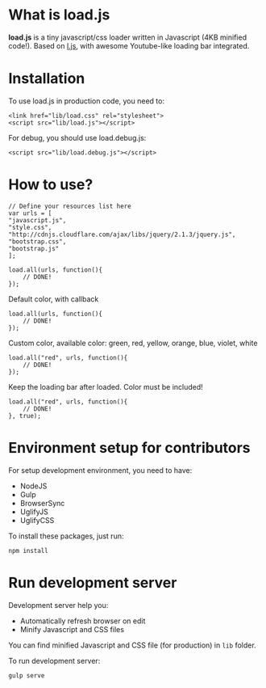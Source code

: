 # What is load.js

**load.js** is a tiny javascript/css loader written in Javascript (4KB minified code!).
Based on [l.js](http://malko.github.io/l.js/), with awesome Youtube-like loading bar integrated.

# Installation

To use load.js in production code, you need to:

```
<link href="lib/load.css" rel="stylesheet">
<script src="lib/load.js"></script>
```

For debug, you should use load.debug.js:

```
<script src="lib/load.debug.js"></script>
```

# How to use?

```
// Define your resources list here
var urls = [
"javascript.js",
"style.css",
"http://cdnjs.cloudflare.com/ajax/libs/jquery/2.1.3/jquery.js",
"bootstrap.css",
"bootstrap.js"
];

load.all(urls, function(){
    // DONE!
});
```

Default color, with callback
```
load.all(urls, function(){
    // DONE!
});
```

Custom color, available color: green, red, yellow, orange, blue, violet, white
```
load.all("red", urls, function(){
    // DONE!
});
```

Keep the loading bar after loaded. Color must be included!
```
load.all("red", urls, function(){
    // DONE!
}, true);
```

# Environment setup for contributors

For setup development environment, you need to have:
- NodeJS
- Gulp
- BrowserSync
- UglifyJS
- UglifyCSS

To install these packages, just run:
```
npm install
```

# Run development server

Development server help you:
- Automatically refresh browser on edit
- Minify Javascript and CSS files

You can find minified Javascript and CSS file (for production) in `lib` folder.

To run development server:
```
gulp serve
```
